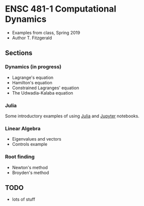 # ENSC 481-1 Computational Dynamics

- Examples from class, Spring 2019
- Author T. Fitzgerald

## Sections

### Dynamics (in progress)
- Lagrange's equation
- Hamilton's equation
- Constrained Lagranges' equation
- The Udwadia-Kalaba equation

### Julia
Some introductory examples of using [Julia](https://julialang.org/) and 
[Jupyter](https://jupyter.org/) notebooks.

### Linear Algebra
- Eigenvalues and vectors
- Controls example

### Root finding
- Newton's method
- Broyden's method

## TODO
- lots of stuff
